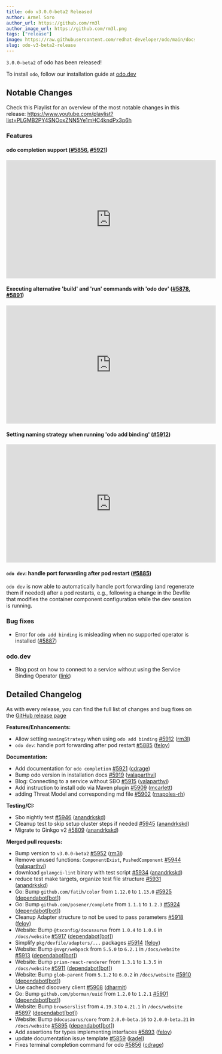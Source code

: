 ```yaml
---
title: odo v3.0.0-beta2 Released
author: Armel Soro
author_url: https://github.com/rm3l
author_image_url: https://github.com/rm3l.png
tags: ["release"]
image: https://raw.githubusercontent.com/redhat-developer/odo/main/docs/website/static/img/logo.png
slug: odo-v3-beta2-release
---
```


`3.0.0-beta2` of odo has been released!

<!--truncate-->

To install `odo`, follow our installation guide at [odo.dev](../docs/overview/installation)

## Notable Changes

Check this Playlist for an overview of the most notable changes in this release:
https://www.youtube.com/playlist?list=PLGMB2PY4SNOoxZNN5Ye1mHC4kndPx3p6h

### Features

#### odo completion support ([#5856](https://github.com/redhat-developer/odo/pull/5856), [#5921](https://github.com/redhat-developer/odo/pull/5921))

<iframe width="560" height="315" src="https://www.youtube.com/embed/cnxycd81wh0" title="YouTube video player" frameborder="0" allow="accelerometer; autoplay; clipboard-write; encrypted-media; gyroscope; picture-in-picture" allowfullscreen></iframe>

#### Executing alternative 'build' and 'run' commands with 'odo dev' ([#5878](https://github.com/redhat-developer/odo/pull/5878), [#5891](https://github.com/redhat-developer/odo/pull/5891))

<iframe width="560" height="315" src="https://www.youtube.com/embed/1qjceo414cA" title="YouTube video player" frameborder="0" allow="accelerometer; autoplay; clipboard-write; encrypted-media; gyroscope; picture-in-picture" allowfullscreen></iframe>

#### Setting naming strategy when running 'odo add binding' ([#5912](https://github.com/redhat-developer/odo/pull/5912))

<iframe width="560" height="315" src="https://www.youtube.com/embed/jvCUSO6uXfI" title="YouTube video player" frameborder="0" allow="accelerometer; autoplay; clipboard-write; encrypted-media; gyroscope; picture-in-picture" allowfullscreen></iframe>

#### `odo dev`: handle port forwarding after pod restart ([#5885](https://github.com/redhat-developer/odo/pull/5885))

`odo dev` is now able to automatically handle port forwarding (and regenerate them if needed) after a pod restarts, 
e.g., following a change in the Devfile that modifies the container component configuration while the dev session is running.

### Bug fixes
- Error for `odo add binding` is misleading when no supported operator is installed ([#5887](https://github.com/redhat-developer/odo/pull/5887))

### odo.dev
- Blog post on how to connect to a service without using the Service Binding Operator ([link](./binding-database-service-without-sbo/))

## Detailed Changelog

As with every release, you can find the full list of changes and bug fixes on the [GitHub release page](https://github.com/redhat-developer/odo/releases/tag/v3.0.0-beta2)

**Features/Enhancements:**

- Allow setting `namingStrategy` when using `odo add binding` [\#5912](https://github.com/redhat-developer/odo/pull/5912) ([rm3l](https://github.com/rm3l))
- `odo dev`: handle port forwarding after pod restart [\#5885](https://github.com/redhat-developer/odo/pull/5885) ([feloy](https://github.com/feloy))

**Documentation:**

- Add documentation for `odo completion` [\#5921](https://github.com/redhat-developer/odo/pull/5921) ([cdrage](https://github.com/cdrage))
- Bump odo version in installation docs [\#5919](https://github.com/redhat-developer/odo/pull/5919) ([valaparthvi](https://github.com/valaparthvi))
- Blog: Connecting to a service without SBO [\#5915](https://github.com/redhat-developer/odo/pull/5915) ([valaparthvi](https://github.com/valaparthvi))
- Add instruction to install odo via Maven plugin [\#5909](https://github.com/redhat-developer/odo/pull/5909) ([mcarlett](https://github.com/mcarlett))
- adding Threat Model and corresponding md file [\#5902](https://github.com/redhat-developer/odo/pull/5902) ([rnapoles-rh](https://github.com/rnapoles-rh))

**Testing/CI:**

- Sbo nightly test [\#5946](https://github.com/redhat-developer/odo/pull/5946) ([anandrkskd](https://github.com/anandrkskd))
- Cleanup test to skip setup cluster steps if needed [\#5945](https://github.com/redhat-developer/odo/pull/5945) ([anandrkskd](https://github.com/anandrkskd))
- Migrate to Ginkgo v2  [\#5809](https://github.com/redhat-developer/odo/pull/5809) ([anandrkskd](https://github.com/anandrkskd))

**Merged pull requests:**

- Bump version to `v3.0.0-beta2` [\#5952](https://github.com/redhat-developer/odo/pull/5952) ([rm3l](https://github.com/rm3l))
- Remove unused functions: `ComponentExist`, `PushedComponent` [\#5944](https://github.com/redhat-developer/odo/pull/5944) ([valaparthvi](https://github.com/valaparthvi))
- download `golangci-lint` binary with test script [\#5934](https://github.com/redhat-developer/odo/pull/5934) ([anandrkskd](https://github.com/anandrkskd))
- reduce test make targets, organize test file structure [\#5931](https://github.com/redhat-developer/odo/pull/5931) ([anandrkskd](https://github.com/anandrkskd))
- Go: Bump `github.com/fatih/color` from `1.12.0` to `1.13.0` [\#5925](https://github.com/redhat-developer/odo/pull/5925) ([dependabot[bot]](https://github.com/apps/dependabot))
- Go: Bump `github.com/posener/complete` from `1.1.1` to `1.2.3` [\#5924](https://github.com/redhat-developer/odo/pull/5924) ([dependabot[bot]](https://github.com/apps/dependabot))
- Cleanup Adapter structure to not be used to pass parameters [\#5918](https://github.com/redhat-developer/odo/pull/5918) ([feloy](https://github.com/feloy))
- Website: Bump `@tsconfig/docusaurus` from `1.0.4` to `1.0.6` in `/docs/website` [\#5917](https://github.com/redhat-developer/odo/pull/5917) ([dependabot[bot]](https://github.com/apps/dependabot))
- Simplify `pkg/devfile/adapters/...` packages [\#5914](https://github.com/redhat-developer/odo/pull/5914) ([feloy](https://github.com/feloy))
- Website: Bump `@svgr/webpack` from `5.5.0` to `6.2.1` in `/docs/website` [\#5913](https://github.com/redhat-developer/odo/pull/5913) ([dependabot[bot]](https://github.com/apps/dependabot))
- Website: Bump `prism-react-renderer` from `1.3.1` to `1.3.5` in `/docs/website` [\#5911](https://github.com/redhat-developer/odo/pull/5911) ([dependabot[bot]](https://github.com/apps/dependabot))
- Website: Bump `glob-parent` from `5.1.2` to `6.0.2` in `/docs/website` [\#5910](https://github.com/redhat-developer/odo/pull/5910) ([dependabot[bot]](https://github.com/apps/dependabot))
- Use cached discovery client [\#5908](https://github.com/redhat-developer/odo/pull/5908) ([dharmit](https://github.com/dharmit))
- Go: Bump `github.com/pborman/uuid` from `1.2.0` to `1.2.1` [\#5901](https://github.com/redhat-developer/odo/pull/5901) ([dependabot[bot]](https://github.com/apps/dependabot))
- Website: Bump `browserslist` from `4.19.3` to `4.21.1` in `/docs/website` [\#5897](https://github.com/redhat-developer/odo/pull/5897) ([dependabot[bot]](https://github.com/apps/dependabot))
- Website: Bump `@docusaurus/core` from `2.0.0-beta.16` to `2.0.0-beta.21` in `/docs/website` [\#5895](https://github.com/redhat-developer/odo/pull/5895) ([dependabot[bot]](https://github.com/apps/dependabot))
- Add assertions for types implementing interfaces [\#5893](https://github.com/redhat-developer/odo/pull/5893) ([feloy](https://github.com/feloy))
- update documentation issue template [\#5859](https://github.com/redhat-developer/odo/pull/5859) ([kadel](https://github.com/kadel))
- Fixes terminal completion command for odo [\#5856](https://github.com/redhat-developer/odo/pull/5856) ([cdrage](https://github.com/cdrage))
